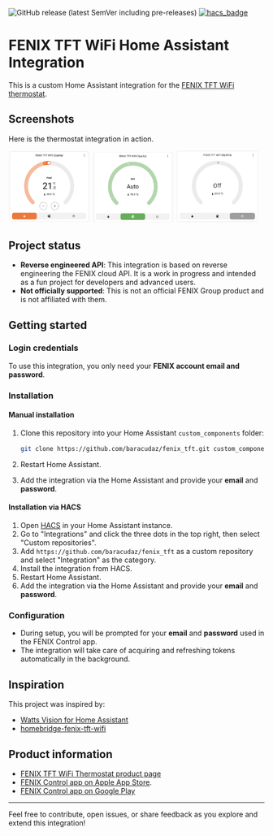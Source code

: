 ![GitHub release (latest SemVer including pre-releases)](https://img.shields.io/github/v/release/baracudaz/fenix_tft?include_prereleases)
 [![hacs_badge](https://img.shields.io/badge/HACS-Custom-41BDF5.svg)](https://github.com/hacs/integration)

# FENIX TFT WiFi Home Assistant Integration

This is a custom Home Assistant integration for the [FENIX TFT WiFi thermostat](https://www.fenixgroup.cz/en/products/thermostat-fenix-tft-wifi).

## Screenshots

Here is the thermostat integration in action.

<p float="left">
  <img src="screenshots/thermostat-manual.png" width="32%" />
  <img src="screenshots/thermostat-auto.png" width="32%" />
  <img src="screenshots/thermostat-off.png" width="32%" />
</p>

## Project status

- **Reverse engineered API**: This integration is based on reverse engineering the FENIX cloud API. It is a work in progress and intended as a fun project for developers and advanced users.
- **Not officially supported**: This is not an official FENIX Group product and is not affiliated with them.

## Getting started

### Login credentials

To use this integration, you only need your **FENIX account email and password**.  

### Installation

#### Manual installation

1. Clone this repository into your Home Assistant `custom_components` folder:

    ```bash
    git clone https://github.com/baracudaz/fenix_tft.git custom_components/fenix_tft
    ```

2. Restart Home Assistant.
3. Add the integration via the Home Assistant and provide your **email** and **password**.

#### Installation via HACS

1. Open [HACS](https://www.hacs.xyz) in your Home Assistant instance.
2. Go to "Integrations" and click the three dots in the top right, then select "Custom repositories".
3. Add `https://github.com/baracudaz/fenix_tft` as a custom repository and select "Integration" as the category.
4. Install the integration from HACS.
5. Restart Home Assistant.
6. Add the integration via the Home Assistant and provide your **email** and **password**.

### Configuration

- During setup, you will be prompted for your **email** and **password** used in the FENIX Control app.
- The integration will take care of acquiring and refreshing tokens automatically in the background.

## Inspiration

This project was inspired by:

- [Watts Vision for Home Assistant](https://github.com/pwesters/watts_vision)
- [homebridge-fenix-tft-wifi](https://github.com/tomas-kulhanek/homebridge-fenix-tft-wifi)

## Product information

- [FENIX TFT WiFi Thermostat product page](https://www.fenixgroup.cz/en/products/thermostat-fenix-tft-wifi)
- [FENIX Control app on Apple App Store](https://apps.apple.com/ch/app/fenix-control/id1474206689?l=en-GB).  
- [FENIX Control app on Google Play](https://play.google.com/store/apps/details?id=cz.fenixgroup.tftwifi)

---

Feel free to contribute, open issues, or share feedback as you explore and extend this integration!
